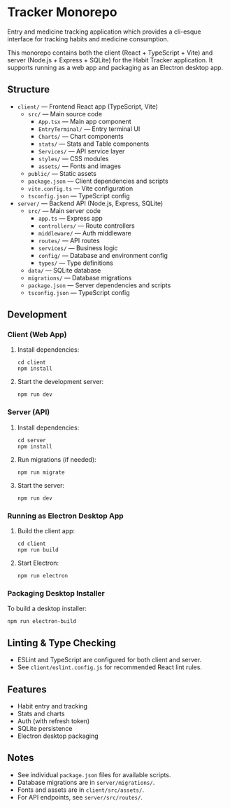 # Tracker Monorepo

Entry and medicine tracking application which provides a cli-esque interface for tracking habits and medicine
consumption.

This monorepo contains both the client (React + TypeScript + Vite) and server (Node.js + Express + SQLite) for the Habit
Tracker application. It supports running as a web app and packaging as an Electron desktop app.

## Structure

- `client/` — Frontend React app (TypeScript, Vite)
    - `src/` — Main source code
        - `App.tsx` — Main app component
        - `EntryTerminal/` — Entry terminal UI
        - `Charts/` — Chart components
        - `stats/` — Stats and Table components
        - `Services/` — API service layer
        - `styles/` — CSS modules
        - `assets/` — Fonts and images
    - `public/` — Static assets
    - `package.json` — Client dependencies and scripts
    - `vite.config.ts` — Vite configuration
    - `tsconfig.json` — TypeScript config
- `server/` — Backend API (Node.js, Express, SQLite)
    - `src/` — Main server code
        - `app.ts` — Express app
        - `controllers/` — Route controllers
        - `middleware/` — Auth middleware
        - `routes/` — API routes
        - `services/` — Business logic
        - `config/` — Database and environment config
        - `types/` — Type definitions
    - `data/` — SQLite database
    - `migrations/` — Database migrations
    - `package.json` — Server dependencies and scripts
    - `tsconfig.json` — TypeScript config

## Development

### Client (Web App)

1. Install dependencies:
   ```
   cd client
   npm install
   ```
2. Start the development server:
   ```
   npm run dev
   ```

### Server (API)

1. Install dependencies:
   ```
   cd server
   npm install
   ```
2. Run migrations (if needed):
   ```
   npm run migrate
   ```
3. Start the server:
   ```
   npm run dev
   ```

### Running as Electron Desktop App

1. Build the client app:
   ```
   cd client
   npm run build
   ```
2. Start Electron:
   ```
   npm run electron
   ```

### Packaging Desktop Installer

To build a desktop installer:

```
npm run electron-build
```

## Linting & Type Checking

- ESLint and TypeScript are configured for both client and server.
- See `client/eslint.config.js` for recommended React lint rules.

## Features

- Habit entry and tracking
- Stats and charts
- Auth (with refresh token)
- SQLite persistence
- Electron desktop packaging

## Notes

- See individual `package.json` files for available scripts.
- Database migrations are in `server/migrations/`.
- Fonts and assets are in `client/src/assets/`.
- For API endpoints, see `server/src/routes/`.

